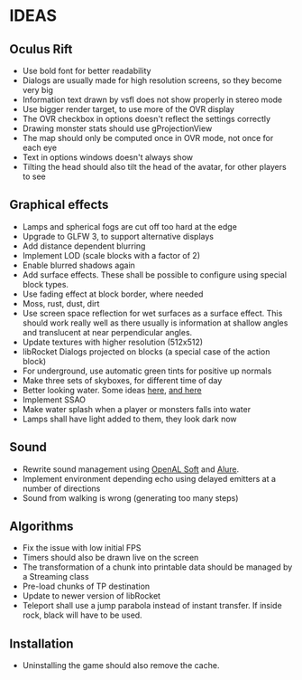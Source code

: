 IDEAS
=====

Oculus Rift
-----------
* Use bold font for better readability
* Dialogs are usually made for high resolution screens, so they become very big
* Information text drawn by vsfl does not show properly in stereo mode
* Use bigger render target, to use more of the OVR display
* The OVR checkbox in options doesn't reflect the settings correctly
* Drawing monster stats should use gProjectionView
* The map should only be computed once in OVR mode, not once for each eye
* Text in options windows doesn't always show
* Tilting the head should also tilt the head of the avatar, for other players to see

Graphical effects
-----------------
* Lamps and spherical fogs are cut off too hard at the edge
* Upgrade to GLFW 3, to support alternative displays
* Add distance dependent blurring
* Implement LOD (scale blocks with a factor of 2)
* Enable blurred shadows again
* Add surface effects. These shall be possible to configure using special block types.
* Use fading effect at block border, where needed
* Moss, rust, dust, dirt
* Use screen space reflection for wet surfaces as a surface effect. This should work really well as there usually is information
at shallow angles and translucent at near perpendicular angles.
* Update textures with higher resolution (512x512)
* libRocket Dialogs projected on blocks (a special case of the action block)
* For underground, use automatic green tints for positive up normals
* Make three sets of skyboxes, for different time of day
* Better looking water. Some ideas [here](http://mtnphil.wordpress.com/2012/09/12/faking-water-reflections-with-fourier-coefficients/),
[and here](http://www.jayconrod.com/posts/34/water-simulation-in-glsl)
* Implement SSAO
* Make water splash when a player or monsters falls into water
* Lamps shall have light added to them, they look dark now

Sound
-----
* Rewrite sound management using [OpenAL Soft](http://kcat.strangesoft.net/openal.html) and [Alure](http://kcat.strangesoft.net/alure.html).
* Implement environment depending echo using delayed emitters at a number of directions
* Sound from walking is wrong (generating too many steps)

Algorithms
----------
* Fix the issue with low initial FPS
* Timers should also be drawn live on the screen
* The transformation of a chunk into printable data should be managed by a Streaming class
* Pre-load chunks of TP destination
* Update to newer version of libRocket
* Teleport shall use a jump parabola instead of instant transfer. If inside rock, black will have to be used.

Installation
------------
* Uninstalling the game should also remove the cache.
